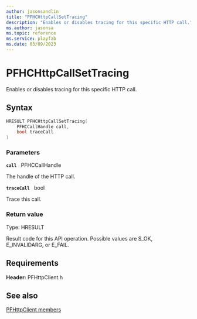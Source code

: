 ```yaml
---
author: jasonsandlin
title: "PFHCHttpCallSetTracing"
description: "Enables or disables tracing for this specific HTTP call."
ms.author: jasonsa
ms.topic: reference
ms.service: playfab
ms.date: 03/09/2023
---
```


# PFHCHttpCallSetTracing  

Enables or disables tracing for this specific HTTP call.  

## Syntax  
  
```cpp
HRESULT PFHCHttpCallSetTracing(  
    PFHCCallHandle call,  
    bool traceCall  
)  
```  
  
### Parameters  
  
**`call`** &nbsp; PFHCCallHandle  
  
The handle of the HTTP call.  
  
**`traceCall`** &nbsp; bool  
  
Trace this call.  
  
  
### Return value
Type: HRESULT
  
Result code for this API operation. Possible values are S_OK, E_INVALIDARG, or E_FAIL.
  
  
## Requirements  
  
**Header:** PFHttpClient.h
  
## See also  
[PFHttpClient members](../pfhttpclient_members.md)  

  
  
